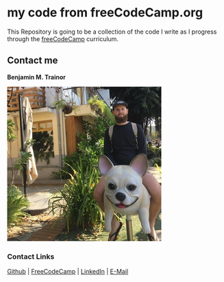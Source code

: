 # my code from freeCodeCamp.org 

This Repository is going to be a collection of the code I write as I progress through the [freeCodeCamp](https://freecodecamp.org) curriculum.

## Contact me
**Benjamin M. Trainor**

![](me.jpg)

### Contact Links

[Github](https://github.com/BenjaminTrainorJS) | [FreeCodeCamp](https://www.freecodecamp.org/benjamin-trainor) | [LinkedIn](https://www.linkedin.com/in/benjamintrainor/) | [E-Mail](mailto:benjamin.trainor.js@protonmail.com)

